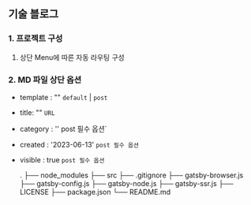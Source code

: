 ## 기술 블로그


### 1. 프로젝트 구성
 1. 상단 Menu에 따른 자동 라우팅 구성
 

### 2. MD 파일 상단 옵션

 - template : "" `default` | `post`
 - title: "" `URL`

 - category : '' post 필수 옵션`
 - created : '2023-06-13' `post 필수 옵션`
 - visible : true `post 필수 옵션`

    .
    ├── node_modules
    ├── src
    ├── .gitignore
    ├── gatsby-browser.js
    ├── gatsby-config.js
    ├── gatsby-node.js
    ├── gatsby-ssr.js
    ├── LICENSE
    ├── package.json
    └── README.md
